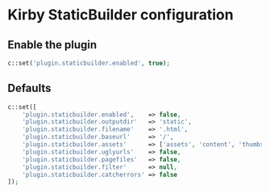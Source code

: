 Kirby StaticBuilder configuration
=================================


## Enable the plugin

```php
c::set('plugin.staticbuilder.enabled', true);
```


## Defaults

```php
c::set([
    'plugin.staticbuilder.enabled',    => false,
    'plugin.staticbuilder.outputdir'   => 'static',
    'plugin.staticbuilder.filename'    => '.html',
    'plugin.staticbuilder.baseurl'     => '/',
    'plugin.staticbuilder.assets'      => ['assets', 'content', 'thumbs'],
    'plugin.staticbuilder.uglyurls'    => false,
    'plugin.staticbuilder.pagefiles'   => false,
    'plugin.staticbuilder.filter'      => null,
    'plugin.staticbuilder.catcherrors' => false
]);
```
